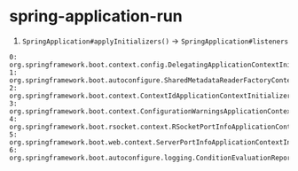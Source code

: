 # spring-application-run

1. `SpringApplication#applyInitializers()` -> `SpringApplication#listeners`
```
0: org.springframework.boot.context.config.DelegatingApplicationContextInitializer
1: org.springframework.boot.autoconfigure.SharedMetadataReaderFactoryContextInitializer
2: org.springframework.boot.context.ContextIdApplicationContextInitializer
3: org.springframework.boot.context.ConfigurationWarningsApplicationContextInitializer
4: org.springframework.boot.rsocket.context.RSocketPortInfoApplicationContextInitializer
5: org.springframework.boot.web.context.ServerPortInfoApplicationContextInitializer
6: org.springframework.boot.autoconfigure.logging.ConditionEvaluationReportLoggingListener
```

